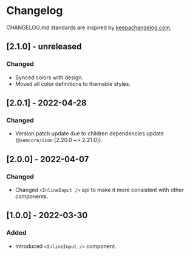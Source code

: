 # Changelog

CHANGELOG.md standards are inspired by [keepachangelog.com](https://keepachangelog.com/en/1.0.0/).

## [2.1.0] - unreleased

### Changed

- Synced colors with design.
- Moved all color definitions to themable styles.

## [2.0.1] - 2022-04-28

### Changed

- Version patch update due to children dependencies update (`@semcore/icon` [2.20.0 ~> 2.21.0]).

## [2.0.0] - 2022-04-07

### Changed

- Changed `<InlineInput />` api to make it more consistent with other components.

## [1.0.0] - 2022-03-30

### Added

- Introduced `<InlineInput />` component.

